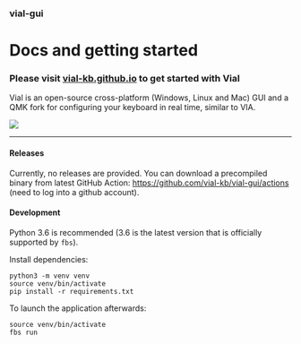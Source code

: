 ### vial-gui

# Docs and getting started

### Please visit [vial-kb.github.io](https://vial-kb.github.io/) to get started with Vial

Vial is an open-source cross-platform (Windows, Linux and Mac) GUI and a QMK fork for configuring your keyboard in real time, similar to VIA.


![](https://vial-kb.github.io/img/vial-linux.png)


---


#### Releases

Currently, no releases are provided. You can download a precompiled binary from latest GitHub Action: https://github.com/vial-kb/vial-gui/actions (need to log into a github account).

#### Development

Python 3.6 is recommended (3.6 is the latest version that is officially supported by `fbs`).

Install dependencies:

```
python3 -m venv venv
source venv/bin/activate
pip install -r requirements.txt
```

To launch the application afterwards:

```
source venv/bin/activate
fbs run
```
